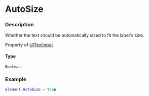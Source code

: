 # AutoSize

### Description

Whether the text should be automatically sized to fit the label's size.

Property of [UITextInput](/classes/UITextInput/)

#### Type

`Boolean`

### Example

```lua
element.AutoSize = true
```
